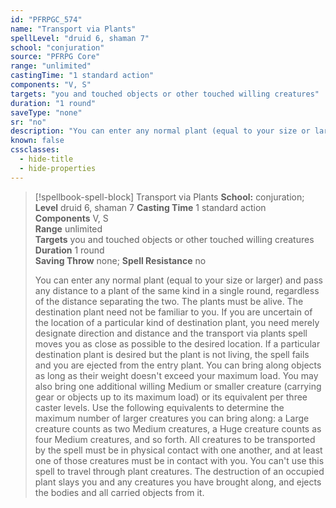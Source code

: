 ```yaml
---
id: "PFRPGC_574"
name: "Transport via Plants"
spellLevel: "druid 6, shaman 7"
school: "conjuration"
source: "PFRPG Core"
range: "unlimited"
castingTime: "1 standard action"
components: "V, S"
targets: "you and touched objects or other touched willing creatures"
duration: "1 round"
saveType: "none"
sr: "no"
description: "You can enter any normal plant (equal to your size or larger) and pass any distance to a plant of the same kind in a single round, regardless of the distance separating the two. The plants must be alive. The destination plant need not be familiar to you. If you are uncertain of the location of a particular kind of destination plant, you need merely designate direction and distance and the transport via plants spell moves you as close as possible to the desired location. If a particular destination plant is desired but the plant is not living, the spell fails and you are ejected from the entry plant.  You can bring along objects as long as their weight doesn't exceed your maximum load. You may also bring one additional willing Medium or smaller creature (carrying gear or objects up to its maximum load) or its equivalent per three caster levels. Use the following equivalents to determine the maximum number of larger creatures you can bring along: a Large creature counts as two Medium creatures, a Huge creature counts as four Medium creatures, and so forth. All creatures to be transported by the spell must be in physical contact with one another, and at least one of those creatures must be in contact with you.  You can't use this spell to travel through plant creatures.  The destruction of an occupied plant slays you and any creatures you have brought along, and ejects the bodies and all carried objects from it."
known: false
cssclasses:
  - hide-title
  - hide-properties
---
```


> [!spellbook-spell-block] Transport via Plants
> **School:** conjuration; **Level** druid 6, shaman 7
> **Casting Time** 1 standard action  
> **Components** V, S  
> **Range** unlimited  
> **Targets** you and touched objects or other touched willing creatures  
> **Duration** 1 round  
> **Saving Throw** none; **Spell Resistance** no
> 
> You can enter any normal plant (equal to your size or larger) and pass any distance to a plant of the same kind in a single round, regardless of the distance separating the two. The plants must be alive. The destination plant need not be familiar to you. If you are uncertain of the location of a particular kind of destination plant, you need merely designate direction and distance and the transport via plants spell moves you as close as possible to the desired location. If a particular destination plant is desired but the plant is not living, the spell fails and you are ejected from the entry plant.  You can bring along objects as long as their weight doesn't exceed your maximum load. You may also bring one additional willing Medium or smaller creature (carrying gear or objects up to its maximum load) or its equivalent per three caster levels. Use the following equivalents to determine the maximum number of larger creatures you can bring along: a Large creature counts as two Medium creatures, a Huge creature counts as four Medium creatures, and so forth. All creatures to be transported by the spell must be in physical contact with one another, and at least one of those creatures must be in contact with you.  You can't use this spell to travel through plant creatures.  The destruction of an occupied plant slays you and any creatures you have brought along, and ejects the bodies and all carried objects from it.